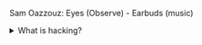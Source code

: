 Sam Oazzouz: Eyes (Observe) - Earbuds (music)

<details> 

<summary>What is hacking? </summary>

the gaining of unauthorized access to data in a system or computer


</details>
